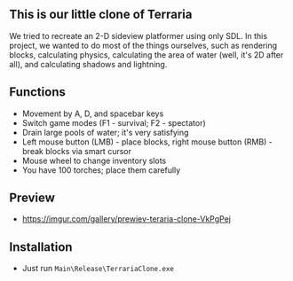 ## This is our little clone of Terraria
We tried to recreate an 2-D sideview platformer using only SDL.
In this project, we wanted to do most of the things ourselves, such as rendering blocks, calculating physics, calculating the area of water (well, it's 2D after all), and calculating shadows and lightning.
## Functions
 - Movement by A, D, and spacebar keys
 - Switch game modes (F1 - survival; F2 - spectator)
 - Drain large pools of water; it's very satisfying
 - Left mouse button (LMB) - place blocks, right mouse button (RMB) - break blocks via smart cursor
 - Mouse wheel to change inventory slots
 - You have 100 torches; place them carefully
## Preview
 - https://imgur.com/gallery/prewiev-teraria-clone-VkPgPej
## Installation
 - Just run
      ```Main\Release\TerrariaClone.exe```
